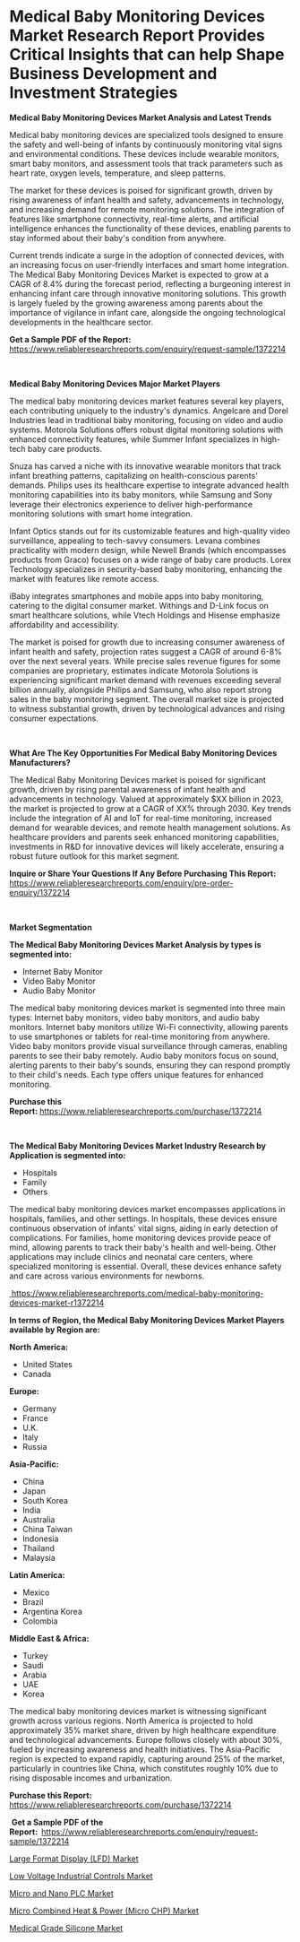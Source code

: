 <p><h1>Medical Baby Monitoring Devices Market Research Report Provides Critical Insights that can help Shape Business Development and Investment Strategies</h1></p><p><strong>Medical Baby Monitoring Devices Market Analysis and Latest Trends</strong></p>
<p><p>Medical baby monitoring devices are specialized tools designed to ensure the safety and well-being of infants by continuously monitoring vital signs and environmental conditions. These devices include wearable monitors, smart baby monitors, and assessment tools that track parameters such as heart rate, oxygen levels, temperature, and sleep patterns. </p><p>The market for these devices is poised for significant growth, driven by rising awareness of infant health and safety, advancements in technology, and increasing demand for remote monitoring solutions. The integration of features like smartphone connectivity, real-time alerts, and artificial intelligence enhances the functionality of these devices, enabling parents to stay informed about their baby's condition from anywhere.</p><p>Current trends indicate a surge in the adoption of connected devices, with an increasing focus on user-friendly interfaces and smart home integration. The Medical Baby Monitoring Devices Market is expected to grow at a CAGR of 8.4% during the forecast period, reflecting a burgeoning interest in enhancing infant care through innovative monitoring solutions. This growth is largely fueled by the growing awareness among parents about the importance of vigilance in infant care, alongside the ongoing technological developments in the healthcare sector.</p></p>
<p><strong>Get a Sample PDF of the Report:&nbsp;</strong> <a href="https://www.reliableresearchreports.com/enquiry/request-sample/1372214?utm_campaign=1479&utm_medium=2&utm_source=Github&utm_content=ia&utm_term=11102024&utm_id=medical-baby-monitoring-devices">https://www.reliableresearchreports.com/enquiry/request-sample/1372214</a></p>
<p>&nbsp;</p>
<p><strong>Medical Baby Monitoring Devices Major Market Players</strong></p>
<p><p>The medical baby monitoring devices market features several key players, each contributing uniquely to the industry's dynamics. Angelcare and Dorel Industries lead in traditional baby monitoring, focusing on video and audio systems. Motorola Solutions offers robust digital monitoring solutions with enhanced connectivity features, while Summer Infant specializes in high-tech baby care products.</p><p>Snuza has carved a niche with its innovative wearable monitors that track infant breathing patterns, capitalizing on health-conscious parents' demands. Philips uses its healthcare expertise to integrate advanced health monitoring capabilities into its baby monitors, while Samsung and Sony leverage their electronics experience to deliver high-performance monitoring solutions with smart home integration.</p><p>Infant Optics stands out for its customizable features and high-quality video surveillance, appealing to tech-savvy consumers. Levana combines practicality with modern design, while Newell Brands (which encompasses products from Graco) focuses on a wide range of baby care products. Lorex Technology specializes in security-based baby monitoring, enhancing the market with features like remote access.</p><p>iBaby integrates smartphones and mobile apps into baby monitoring, catering to the digital consumer market. Withings and D-Link focus on smart healthcare solutions, while Vtech Holdings and Hisense emphasize affordability and accessibility.</p><p>The market is poised for growth due to increasing consumer awareness of infant health and safety, projection rates suggest a CAGR of around 6-8% over the next several years. While precise sales revenue figures for some companies are proprietary, estimates indicate Motorola Solutions is experiencing significant market demand with revenues exceeding several billion annually, alongside Philips and Samsung, who also report strong sales in the baby monitoring segment. The overall market size is projected to witness substantial growth, driven by technological advances and rising consumer expectations.</p></p>
<p>&nbsp;</p>
<p><strong>What Are The Key Opportunities For Medical Baby Monitoring Devices Manufacturers?</strong></p>
<p><p>The Medical Baby Monitoring Devices market is poised for significant growth, driven by rising parental awareness of infant health and advancements in technology. Valued at approximately $XX billion in 2023, the market is projected to grow at a CAGR of XX% through 2030. Key trends include the integration of AI and IoT for real-time monitoring, increased demand for wearable devices, and remote health management solutions. As healthcare providers and parents seek enhanced monitoring capabilities, investments in R&D for innovative devices will likely accelerate, ensuring a robust future outlook for this market segment.</p></p>
<p><strong>Inquire or Share Your Questions If Any Before Purchasing This Report:</strong> <a href="https://www.reliableresearchreports.com/enquiry/pre-order-enquiry/1372214?utm_campaign=1479&utm_medium=2&utm_source=Github&utm_content=ia&utm_term=11102024&utm_id=medical-baby-monitoring-devices">https://www.reliableresearchreports.com/enquiry/pre-order-enquiry/1372214</a></p>
<p>&nbsp;</p>
<p><strong>Market Segmentation</strong></p>
<p><strong>The Medical Baby Monitoring Devices Market Analysis by types is segmented into:</strong></p>
<p><ul><li>Internet Baby Monitor</li><li>Video Baby Monitor</li><li>Audio Baby Monitor</li></ul></p>
<p><p>The medical baby monitoring devices market is segmented into three main types: Internet baby monitors, video baby monitors, and audio baby monitors. Internet baby monitors utilize Wi-Fi connectivity, allowing parents to use smartphones or tablets for real-time monitoring from anywhere. Video baby monitors provide visual surveillance through cameras, enabling parents to see their baby remotely. Audio baby monitors focus on sound, alerting parents to their baby's sounds, ensuring they can respond promptly to their child's needs. Each type offers unique features for enhanced monitoring.</p></p>
<p><strong>Purchase this Report:&nbsp;</strong><a href="https://www.reliableresearchreports.com/purchase/1372214?utm_campaign=1479&utm_medium=2&utm_source=Github&utm_content=ia&utm_term=11102024&utm_id=medical-baby-monitoring-devices">https://www.reliableresearchreports.com/purchase/1372214</a></p>
<p>&nbsp;</p>
<p><strong>The Medical Baby Monitoring Devices Market Industry Research by Application is segmented into:</strong></p>
<p><ul><li>Hospitals</li><li>Family</li><li>Others</li></ul></p>
<p><p>The medical baby monitoring devices market encompasses applications in hospitals, families, and other settings. In hospitals, these devices ensure continuous observation of infants' vital signs, aiding in early detection of complications. For families, home monitoring devices provide peace of mind, allowing parents to track their baby's health and well-being. Other applications may include clinics and neonatal care centers, where specialized monitoring is essential. Overall, these devices enhance safety and care across various environments for newborns.</p></p>
<p><a href="https://www.reliableresearchreports.com/medical-baby-monitoring-devices-market-r1372214?utm_campaign=1479&utm_medium=2&utm_source=Github&utm_content=ia&utm_term=11102024&utm_id=medical-baby-monitoring-devices">&nbsp;https://www.reliableresearchreports.com/medical-baby-monitoring-devices-market-r1372214</a></p>
<p><strong>In terms of Region, the Medical Baby Monitoring Devices Market Players available by Region are:</strong></p>
<p>
    <p> <strong> North America: </strong>
        <ul>
            <li>United States</li>
            <li>Canada</li>
        </ul>
        </p> 
    <p> <strong> Europe: </strong>
        <ul>
            <li>Germany</li>
            <li>France</li>
            <li>U.K.</li>
            <li>Italy</li>
            <li>Russia</li>
        </ul>
        </p> 
    <p> <strong> Asia-Pacific: </strong>
        <ul>
            <li>China</li>
            <li>Japan</li>
            <li>South Korea</li>
            <li>India</li>
            <li>Australia</li>
            <li>China Taiwan</li>
            <li>Indonesia</li>
            <li>Thailand</li>
            <li>Malaysia</li>
        </ul>
        </p> 
    <p> <strong> Latin America: </strong>
        <ul>
            <li>Mexico</li>
            <li>Brazil</li>
            <li>Argentina Korea</li>
            <li>Colombia</li>
        </ul>
        </p> 
    <p> <strong> Middle East & Africa: </strong>
        <ul>
            <li>Turkey</li>
            <li>Saudi</li>
            <li>Arabia</li>
            <li>UAE</li>
            <li>Korea</li>
        </ul>
    </p>
    </p>
<p><p>The medical baby monitoring devices market is witnessing significant growth across various regions. North America is projected to hold approximately 35% market share, driven by high healthcare expenditure and technological advancements. Europe follows closely with about 30%, fueled by increasing awareness and health initiatives. The Asia-Pacific region is expected to expand rapidly, capturing around 25% of the market, particularly in countries like China, which constitutes roughly 10% due to rising disposable incomes and urbanization.</p></p>
<p><strong>Purchase this Report: </strong><a href="https://www.reliableresearchreports.com/purchase/1372214?utm_campaign=1479&utm_medium=2&utm_source=Github&utm_content=ia&utm_term=11102024&utm_id=medical-baby-monitoring-devices">https://www.reliableresearchreports.com/purchase/1372214</a></p>
<p>&nbsp;<strong>Get a Sample PDF of the Report:&nbsp;&nbsp;</strong><a href="https://www.reliableresearchreports.com/enquiry/request-sample/1372214?utm_campaign=1479&utm_medium=2&utm_source=Github&utm_content=ia&utm_term=11102024&utm_id=medical-baby-monitoring-devices">https://www.reliableresearchreports.com/enquiry/request-sample/1372214</a></p>
<p><strong></strong></p>
<p><p><a href="https://www.linkedin.com/pulse/large-format-display-lfd-market-report-product-type-qdz7e?utm_campaign=1479&utm_medium=2&utm_source=Github&utm_content=ia&utm_term=11102024&utm_id=medical-baby-monitoring-devices">Large Format Display (LFD) Market</a></p><p><a href="https://www.linkedin.com/pulse/key-drivers-low-voltage-industrial-controls-market-trends-future-s9sce?utm_campaign=1479&utm_medium=2&utm_source=Github&utm_content=ia&utm_term=11102024&utm_id=medical-baby-monitoring-devices">Low Voltage Industrial Controls Market</a></p><p><a href="https://www.linkedin.com/pulse/future-ready-strategic-insights-global-micro-nano-plc-market-2024-hpwhe?utm_campaign=1479&utm_medium=2&utm_source=Github&utm_content=ia&utm_term=11102024&utm_id=medical-baby-monitoring-devices">Micro and Nano PLC Market</a></p><p><a href="https://www.linkedin.com/pulse/navigating-global-micro-combined-heat-power-chp-market-landscape-xks0f?utm_campaign=1479&utm_medium=2&utm_source=Github&utm_content=ia&utm_term=11102024&utm_id=medical-baby-monitoring-devices">Micro Combined Heat & Power (Micro CHP) Market</a></p><p><a href="https://www.linkedin.com/pulse/medical-grade-silicone-market-global-regional-analysis-2024-aetqf?utm_campaign=1479&utm_medium=2&utm_source=Github&utm_content=ia&utm_term=11102024&utm_id=medical-baby-monitoring-devices">Medical Grade Silicone Market</a></p></p>